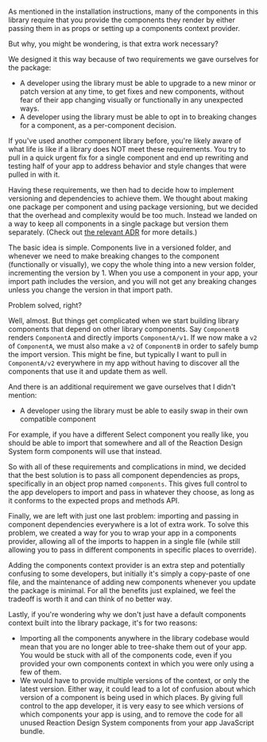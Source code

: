 As mentioned in the installation instructions, many of the components in this library require that you provide the components they render by either passing them in as props or setting up a components context provider.

But why, you might be wondering, is that extra work necessary?

We designed it this way because of two requirements we gave ourselves for the package:

- A developer using the library must be able to upgrade to a new minor or patch version at any time, to get fixes and new components, without fear of their app changing visually or functionally in any unexpected ways.
- A developer using the library must be able to opt in to breaking changes for a component, as a per-component decision.

If you've used another component library before, you're likely aware of what life is like if a library does NOT meet these requirements. You try to pull in a quick urgent fix for a single component and end up rewriting and testing half of your app to address behavior and style changes that were pulled in with it.

Having these requirements, we then had to decide how to implement versioning and dependencies to achieve them. We thought about making one package per component and using package versioning, but we decided that the overhead and complexity would be too much. Instead we landed on a way to keep all components in a single package but version them separately. (Check out [the relevant ADR](https://github.com/reactioncommerce/reaction-component-library/blob/master/docs/architecture/decisions/0007-publish-components.md) for more details.)

The basic idea is simple. Components live in a versioned folder, and whenever we need to make breaking changes to the component (functionally or visually), we copy the whole thing into a new version folder, incrementing the version by 1. When you use a component in your app, your import path includes the version, and you will not get any breaking changes unless you change the version in that import path.

Problem solved, right?

Well, almost. But things get complicated when we start building library components that depend on other library components. Say `ComponentB` renders `ComponentA` and directly imports `ComponentA/v1`. If we now make a `v2` of `ComponentA`, we must also make a `v2` of `ComponentB` in order to safely bump the import version. This might be fine, but typically I want to pull in `ComponentA/v2` everywhere in my app without having to discover all the components that use it and update them as well.

And there is an additional requirement we gave ourselves that I didn't mention:

- A developer using the library must be able to easily swap in their own compatible component

For example, if you have a different Select component you really like, you should be able to import that somewhere and all of the Reaction Design System form components will use that instead.

So with all of these requirements and complications in mind, we decided that the best solution is to pass all component dependencies as props, specifically in an object prop named `components`. This gives full control to the app developers to import and pass in whatever they choose, as long as it conforms to the expected props and methods API.

Finally, we are left with just one last problem: importing and passing in component dependencies everywhere is a lot of extra work. To solve this problem, we created a way for you to wrap your app in a components provider, allowing all of the imports to happen in a single file (while still allowing you to pass in different components in specific places to override).

Adding the components context provider is an extra step and potentially confusing to some developers, but initially it's simply a copy-paste of one file, and the maintenance of adding new components whenever you update the package is minimal. For all the benefits just explained, we feel the tradeoff is worth it and can think of no better way.

Lastly, if you're wondering why we don't just have a default components context built into the library package, it's for two reasons:
- Importing all the components anywhere in the library codebase would mean that you are no longer able to tree-shake them out of your app. You would be stuck with all of the components code, even if you provided your own components context in which you were only using a few of them.
- We would have to provide multiple versions of the context, or only the latest version. Either way, it could lead to a lot of confusion about which version of a component is being used in which places.
By giving full control to the app developer, it is very easy to see which versions of which components your app is using, and to remove the code for all unused Reaction Design System components from your app JavaScript bundle.